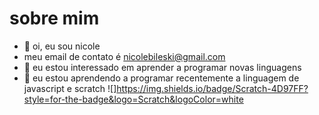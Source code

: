# sobre mim

- 👋 oi, eu sou nicole
- meu email de contato é nicolebileski@gmail.com
- 👀 eu estou interessado em aprender a programar novas linguagens
- 🌱 eu estou aprendendo a programar recentemente a linguagem de javascript e scratch
![]https://img.shields.io/badge/Scratch-4D97FF?style=for-the-badge&logo=Scratch&logoColor=white
